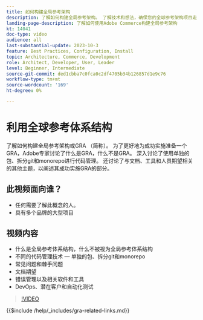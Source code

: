 ```yaml
---
title: 如何构建全局参考架构
description: 了解如何构建全局参考架构。 了解技术和想法，确保您的全球参考架构项目走上正轨
landing-page-description: 了解如何使用Adobe Commerce构建全局参考架构
kt: 14041
doc-type: video
audience: all
last-substantial-update: 2023-10-3
feature: Best Practices, Configuration, Install
topic: Architecture, Commerce, Development
role: Architect, Developer, User, Leader
level: Beginner, Intermediate
source-git-commit: ded1cbba7c0fca0c2df4705b34b126857d1e9c76
workflow-type: tm+mt
source-wordcount: '169'
ht-degree: 0%

---
```


# 利用全球参考体系结构

了解如何构建全局参考架构或GRA （简称）。 为了更好地为成功实施准备一个GRA，Adobe专家讨论了什么是GRA，什么不是GRA。 深入讨论了使用单独的包、拆分git和monorepo进行代码管理。 还讨论了与文档、工具和人员期望相关的其他主题，以阐述其成功实施GRA的部分。

## 此视频面向谁？

* 任何需要了解此概念的人。
* 具有多个品牌的大型项目

## 视频内容

* 什么是全局参考体系结构，什么不被视为全局参考体系结构
* 不同的代码管理技术 — 单独的包、拆分git和monorepo
* 常见问题和棘手问题
* 文档期望
* 错误管理以及相关软件和工具
* DevOps、潜在客户和自动化测试

>[!VIDEO](https://video.tv.adobe.com/v/3424644?learn=on)

{{$include /help/_includes/gra-related-links.md}}
